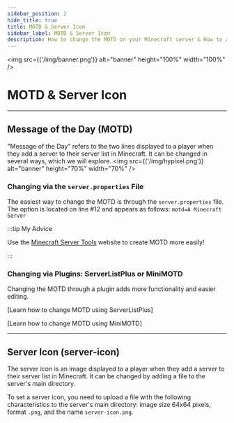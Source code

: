 ```yaml
---
sidebar_position: 2
hide_title: true
title: MOTD & Server Icon
sidebar_label: MOTD & Server Icon
description: How to change the MOTD on your Minecraft server & How to add a Server Icon to your Minecraft server
---
```


<img src={('/img/banner.png')} alt="banner" height="100%" width="100%" />

<div class="text--center">
<h1>MOTD & Server Icon</h1>
</div>

---

## Message of the Day (MOTD)
"Message of the Day" refers to the two lines displayed to a player when they add a server to their server list in Minecraft. It can be changed in several ways, which we will explore.
<img src={('/img/hypixel.png')} alt="banner" height="70%" width="70%" />

### Changing via the `server.properties` File
The easiest way to change the MOTD is through the `server.properties` file. The option is located on line #12 and appears as follows: `motd=A Minecraft Server`

:::tip My Advice

Use the [Minecraft Server Tools](https://mctools.org/motd-creator) website to create MOTD more easily!

:::

### Changing via Plugins: ServerListPlus or MiniMOTD
Changing the MOTD through a plugin adds more functionality and easier editing.

[Learn how to change MOTD using ServerListPlus]

[Learn how to change MOTD using MiniMOTD]

---

## Server Icon (server-icon)
The server icon is an image displayed to a player when they add a server to their server list in Minecraft. It can be changed by adding a file to the server's main directory.

To set a server icon, you need to upload a file with the following characteristics to the server's main directory: image size 64x64 pixels, format `.png`, and the name `server-icon.png`.